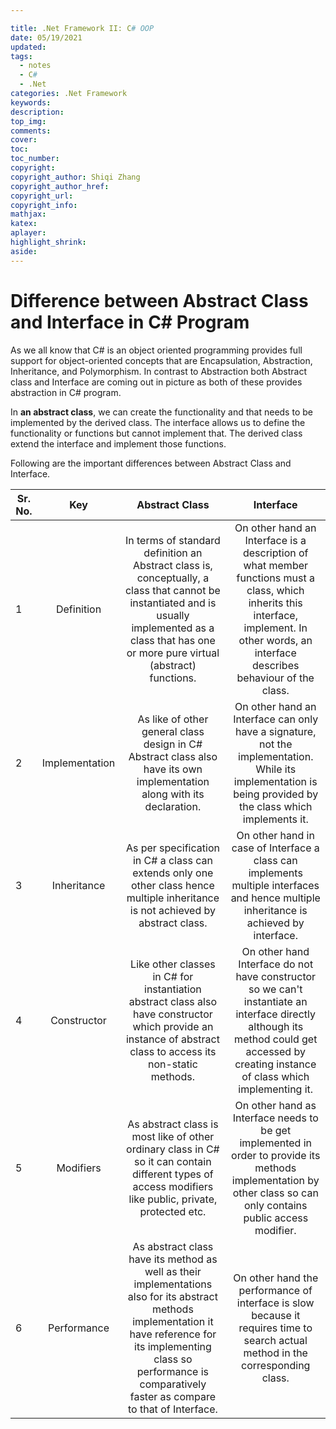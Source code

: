 ```yaml
---

title: .Net Framework II: C# OOP
date: 05/19/2021
updated: 
tags: 
  - notes
  - C#
  - .Net
categories: .Net Framework
keywords: 
description: 
top_img: 
comments: 
cover: 
toc: 
toc_number: 
copyright:
copyright_author: Shiqi Zhang
copyright_author_href:
copyright_url:
copyright_info:
mathjax:
katex:
aplayer:
highlight_shrink:
aside:
---
```


# Difference between Abstract Class and Interface in C# Program

As we all know that C# is an object oriented programming provides full support for object-oriented concepts that are Encapsulation, Abstraction, Inheritance, and Polymorphism. In contrast to Abstraction both Abstract class and Interface are coming out in picture as both of these provides abstraction in C# program.

In **an abstract class**, we can create the functionality and that needs to be implemented by the derived class. The interface allows us to define the functionality or functions but cannot implement that. The derived class extend the interface and implement those functions.

Following are the important differences between Abstract Class and Interface.

| Sr. No. |      Key       |                        Abstract Class                        |                          Interface                           |
| ------- | :------------: | :----------------------------------------------------------: | :----------------------------------------------------------: |
| 1       |   Definition   | In terms of standard definition an Abstract class is, conceptually, a class that cannot be instantiated and is usually implemented as a class that has one or more pure virtual (abstract) functions. | On other hand an Interface is a description of what member functions must a class, which inherits this interface, implement. In other words, an interface describes behaviour of the class. |
| 2       | Implementation | As like of other general class design in C# Abstract class also have its own implementation along with its declaration. | On other hand an Interface can only have a signature, not the implementation. While its implementation is being provided by the class which implements it. |
| 3       |  Inheritance   | As per specification in C# a class can extends only one other class hence multiple inheritance is not achieved by abstract class. | On other hand in case of Interface a class can implements multiple interfaces and hence multiple inheritance is achieved by interface. |
| 4       |  Constructor   | Like other classes in C# for instantiation abstract class also have constructor which provide an instance of abstract class to access its non-static methods. | On other hand Interface do not have constructor so we can't instantiate an interface directly although its method could get accessed by creating instance of class which implementing it. |
| 5       |   Modifiers    | As abstract class is most like of other ordinary class in C# so it can contain different types of access modifiers like public, private, protected etc. | On other hand as Interface needs to be get implemented in order to provide its methods implementation by other class so can only contains public access modifier. |
| 6       |  Performance   | As abstract class have its method as well as their implementations also for its abstract methods implementation it have reference for its implementing class so performance is comparatively faster as compare to that of Interface. | On other hand the performance of interface is slow because it requires time to search actual method in the corresponding class. |

